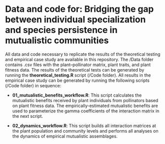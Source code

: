 # Data and code for: Bridging the gap between individual specialization and species persistence in mutualistic communities

All data and code necessary to replicate the results of the theoretical testing and empirical case study are available in this repository. The /Data folder contains .csv files with the plant–pollinator matrix, plant traits, and plant fitness data. The results of the theoretical tests can be generated by running the **theoretical_testing.R** script (/Code folder). All results in the empirical case study can be generated by running the following scripts (/Code folder) in sequence:

- **01_mutualistic_benefits_workflow.R**: This script calculates the mutualistic benefits received by plant individuals from pollinators based on plant fitness data. The empirically-estimated mutualistic benefits are used to parameterize the gamma coefficients of the interaction matrix in the next script.

- **02_dynamics_workflow.R**: This script builds all interaction matrices at the plant population and community levels and performs all analyses on the dynamics of empirical mutualistic assemblages.

